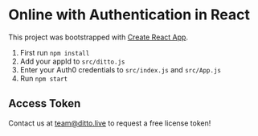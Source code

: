 # Online with Authentication in React

This project was bootstrapped with [Create React App](https://github.com/facebook/create-react-app).

1. First run `npm install`
2. Add your appId to `src/ditto.js`
3. Enter your Auth0 credentials to `src/index.js` and `src/App.js`
3. Run `npm start`

## Access Token

Contact us at [team@ditto.live](team@ditto.live) to request a free license token!
